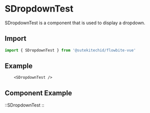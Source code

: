 
# SDropdownTest
SDropdownTest is a component that is used to display a dropdown.

## Import
```js
import { SDropdownTest } from '@sutekitechid/flowbite-vue'
```
    





## Example

        <SDropdownTest />
    
    

## Component Example
::SDropdownTest
::
    
